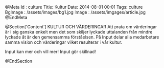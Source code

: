 @Meta
Id : culture
Title: Kultur
Date: 2014-08-01 00:01
Tags: culture
BgImage : /assets/images/bg1.jpg
Image : /assets/imgages/article.jpg
@EndMeta

@Section['Content']
KULTUR OCH VÄRDERINGAR
Att prata om värderingar är i sig ganska enkelt men det som skiljer lyckade uttalanden från mindre lyckade åt är den gemensamma förståelsen. På Input delar alla medarbetare samma vision och värderingar vilket resulterar i vår kultur.

Input kan mer och vill mer! Input gör skillnad!

@EndSection